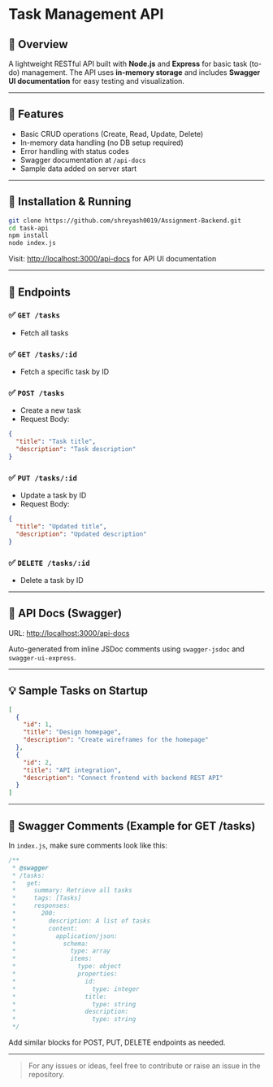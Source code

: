 # Task Management API

## 📌 Overview

A lightweight RESTful API built with **Node.js** and **Express** for basic task (to-do) management. The API uses **in-memory storage** and includes **Swagger UI documentation** for easy testing and visualization.

---

## 🚀 Features

- Basic CRUD operations (Create, Read, Update, Delete)
- In-memory data handling (no DB setup required)
- Error handling with status codes
- Swagger documentation at `/api-docs`
- Sample data added on server start

---

## 🔧 Installation & Running

```bash
git clone https://github.com/shreyash0019/Assignment-Backend.git
cd task-api
npm install
node index.js
```

Visit: [http://localhost:3000/api-docs](http://localhost:3000/api-docs) for API UI documentation

---

## 📂 Endpoints

### ✅ `GET /tasks`
- Fetch all tasks

### ✅ `GET /tasks/:id`
- Fetch a specific task by ID

### ✅ `POST /tasks`
- Create a new task
- Request Body:
```json
{
  "title": "Task title",
  "description": "Task description"
}
```

### ✅ `PUT /tasks/:id`
- Update a task by ID
- Request Body:
```json
{
  "title": "Updated title",
  "description": "Updated description"
}
```

### ✅ `DELETE /tasks/:id`
- Delete a task by ID

---

## 📘 API Docs (Swagger)

URL: [http://localhost:3000/api-docs](http://localhost:3000/api-docs)

Auto-generated from inline JSDoc comments using `swagger-jsdoc` and `swagger-ui-express`.

---

## 💡 Sample Tasks on Startup
```json
[
  {
    "id": 1,
    "title": "Design homepage",
    "description": "Create wireframes for the homepage"
  },
  {
    "id": 2,
    "title": "API integration",
    "description": "Connect frontend with backend REST API"
  }
]
```

---

## 📄 Swagger Comments (Example for GET /tasks)

In `index.js`, make sure comments look like this:

```js
/**
 * @swagger
 * /tasks:
 *   get:
 *     summary: Retrieve all tasks
 *     tags: [Tasks]
 *     responses:
 *       200:
 *         description: A list of tasks
 *         content:
 *           application/json:
 *             schema:
 *               type: array
 *               items:
 *                 type: object
 *                 properties:
 *                   id:
 *                     type: integer
 *                   title:
 *                     type: string
 *                   description:
 *                     type: string
 */
```

Add similar blocks for POST, PUT, DELETE endpoints as needed.

---

> For any issues or ideas, feel free to contribute or raise an issue in the repository.

